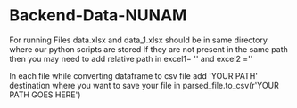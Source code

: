 # Backend-Data-NUNAM
For running Files 
data.xlsx and data_1.xlsx should be in same directory where our python scripts are stored 
If they are not present in the same path then you may need to add relative path in excel1= '' and excel2 =''

In each file while converting dataframe to csv file add 'YOUR PATH' destination where you want to save your file
in parsed_file.to_csv(r'YOUR PATH GOES HERE')
